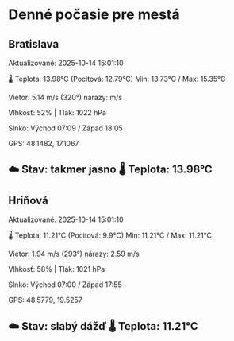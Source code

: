 ﻿# Denné počasie pre mestá

## Bratislava
Aktualizované: 2025-10-14 15:01:10

🌡️ Teplota: 13.98°C 
(Pocitová: 12.79°C)
Min: 13.73°C / Max: 15.35°C

Vietor: 5.14 m/s    (320°) 
nárazy:  m/s

Vlhkosť: 52% | Tlak: 1022 hPa

Slnko: Východ 07:09 / Západ 18:05

GPS: 48.1482, 17.1067

☁️ Stav: takmer jasno        🌡️ Teplota: 13.98°C
---

## Hriňová
Aktualizované: 2025-10-14 15:01:10

🌡️ Teplota: 11.21°C 
(Pocitová: 9.9°C)
Min: 11.21°C / Max: 11.21°C

Vietor: 1.94 m/s (293°)
nárazy: 2.59 m/s

Vlhkosť: 58% | Tlak: 1021 hPa

Slnko: Východ 07:00 / Západ 17:55

GPS: 48.5779, 19.5257

☁️ Stav: slabý dážď        🌡️ Teplota: 11.21°C
---
